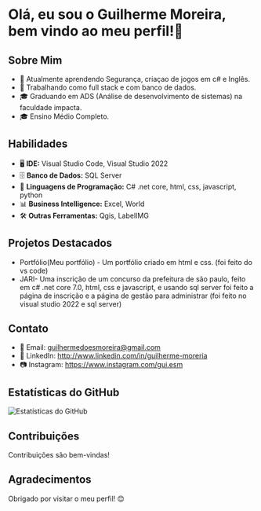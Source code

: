 # Olá, eu sou o Guilherme Moreira, bem vindo ao meu perfil!👋 


## Sobre Mim

- 🌱 Atualmente aprendendo Segurança, criaçao de jogos em c# e Inglês.
- 💼 Trabalhando como full stack e com banco de dados.
- 🎓 Graduando em ADS (Análise de desenvolvimento de sistemas) na faculdade impacta.
- 🎓 Ensino Médio Completo.

## Habilidades

- 🖥️ **IDE:** Visual Studio Code, Visual Studio 2022
- 🗄️ **Banco de Dados:** SQL Server
- 🐍 **Linguagens de Programação:** C# .net core, html, css, javascript, python
- 📊 **Business Intelligence:** Excel, World 
- 🛠️ **Outras Ferramentas:** Qgis, LabelIMG

## Projetos Destacados

- Portfólio(Meu portfólio) - Um portfólio criado em html e css. (foi feito do vs code)
- JARI- Uma inscrição de um concurso da prefeitura de são paulo, feito em c# .net core 7.0, html, css e javascript, e usando sql server
  foi feito a página de inscrição e a página de gestão para administrar (foi feito no visual studio 2022 e sql server)

## Contato

- 📧 Email: guilhermedoesmoreira@gmail.com
- 🔗 LinkedIn: http://www.linkedin.com/in/guilherme-moreria
 - 📷 Instagram: https://www.instagram.com/gui.esm

## Estatísticas do GitHub

![Estatísticas do GitHub](https://github-readme-stats.vercel.app/api?username=GuilhermeMoreira0&show_icons=true&theme=radical)

## Contribuições

Contribuições são bem-vindas!

## Agradecimentos

Obrigado por visitar o meu perfil! 😊
